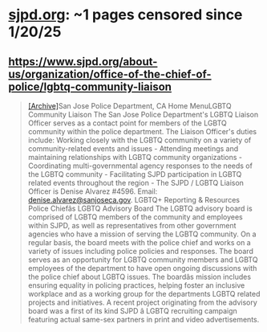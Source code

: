 



# [sjpd.org](sjpd.org): ~1 pages censored since 1/20/25

## https://www.sjpd.org/about-us/organization/office-of-the-chief-of-police/lgbtq-community-liaison


> [[Archive]](https://web.archive.org/web/20240000000000*/https://www.sjpd.org/about-us/organization/office-of-the-chief-of-police/lgbtq-community-liaison)San Jose Police Department, CA Home MenuLGBTQ Community Liaison The San Jose Police Department's LGBTQ Liaison Officer serves as a contact point for members of the LGBTQ community within the police department. The Liaison Officer's duties include: Working closely with the LGBTQ community on a variety of community-related events and issues - Attending meetings and maintaining relationships with LGBTQ community organizations - Coordinating multi-governmental agency responses to the needs of the LGBTQ community - Facilitating SJPD participation in LGBTQ related events throughout the region - The SJPD / LGBTQ Liaison Officer is Denise Alvarez #4596. Email: denise.alvarez@sanjoseca.gov. LGBTQ+ Reporting & Resources Police Chiefâs LGBTQ Advisory Board The LGBTQ advisory board is comprised of LGBTQ members of the community and employees within SJPD, as well as representatives from other government agencies who have a mission of serving the LGBTQ community. On a regular basis, the board meets with the police chief and works on a variety of issues including police policies and responses. The board serves as an opportunity for LGBTQ community members and LGBTQ employees of the department to have open ongoing discussions with the police chief about LGBTQ issues. The boardâs mission includes ensuring equality in policing practices, helping foster an inclusive workplace and as a working group for the departments LGBTQ related projects and initiatives. A recent project originating from the advisory board was a first of its kind SJPD â LGBTQ recruiting campaign featuring actual same-sex partners in print and video advertisements.